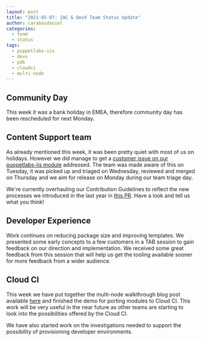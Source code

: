 ```yaml
---
layout: post
title: "2021-05-07: IAC & DevX Team Status Update"
author: carabasdaniel
categories:
  - team
  - status
tags:
  - puppetlabs-iis
  - devx
  - pdk
  - cloudci
  - multi-node
---
```


## Community Day

This week it was a bank holiday in EMEA, therefore community day has been rescheduled for next Monday.

## Content Support team

As already mentioned this week, it was been pretty quiet with most of us on holidays. However we did manage to get a [customer issue on our puppetlabs-iis module](https://github.com/puppetlabs/puppetlabs-iis/pull/321) addressed. The team was made aware of this on Tuesday, it was picked up and triaged on Wednesday, reviewed and merged on Thursday and we aim for release on Monday during our team triage day. 

We're currently overhauling our Contribution Guidelines to reflect the new processes we introduced in the last year in [this PR](https://github.com/puppetlabs/iac/pull/242).
Have a look and tell us what you think!

## Developer Experience

Work continues on reducing package size and improving templates. We presented some early concepts to a few customers in a TAB session to gain feedback on our direction and implementation. We received some great feedback from this session that will help us get the tooling available sooner for more feedback from a wider audience.

## Cloud CI

This week we have put together the multi-node walkthrough blog post available [here](https://github.com/puppetlabs/iac/pull/237/files) and finished the demo for porting modules to Cloud CI. This work will be very useful in the near future as other teams are starting to look into the possibilities offered by the Cloud CI.

We have also started work on the investigations needed to support the possibility of provisioning developer environments.


<!-- check https://tickets.puppetlabs.com/secure/RapidBoard.jspa?rapidView=1176&quickFilter=8745 for other tickets closed out this week that should be mentioned here -->

  [Adrian]:             https://github.com/adrianiurca
  [Ben]:                https://github.com/binford2k
  [Ciaran]:             https://github.com/sanfrancrisko
  [Daiana]:             https://github.com/daianamezdrea
  [Danny]:              https://github.com/carabasdaniel
  [DavidArmstrong]:     https://github.com/da-ar
  [DavidSchmitt]:       https://github.com/DavidS
  [DavidSwan]:          https://github.com/david22swan
  [Disha]:              https://github.com/Disha-maker
  [James]:              https://github.com/jpogran
  [Lore]:               https://github.com/lionce
  [Michael]:            https://github.com/michaeltlombardi
  [Paula]:              https://github.com/pmcmaw
  [Sheena]:             https://github.com/sheenaajay
  [Supported Modules]:  https://puppetlabs.github.io/iac/modules/
  [Tools]:              https://puppetlabs.github.io/iac/tools/
